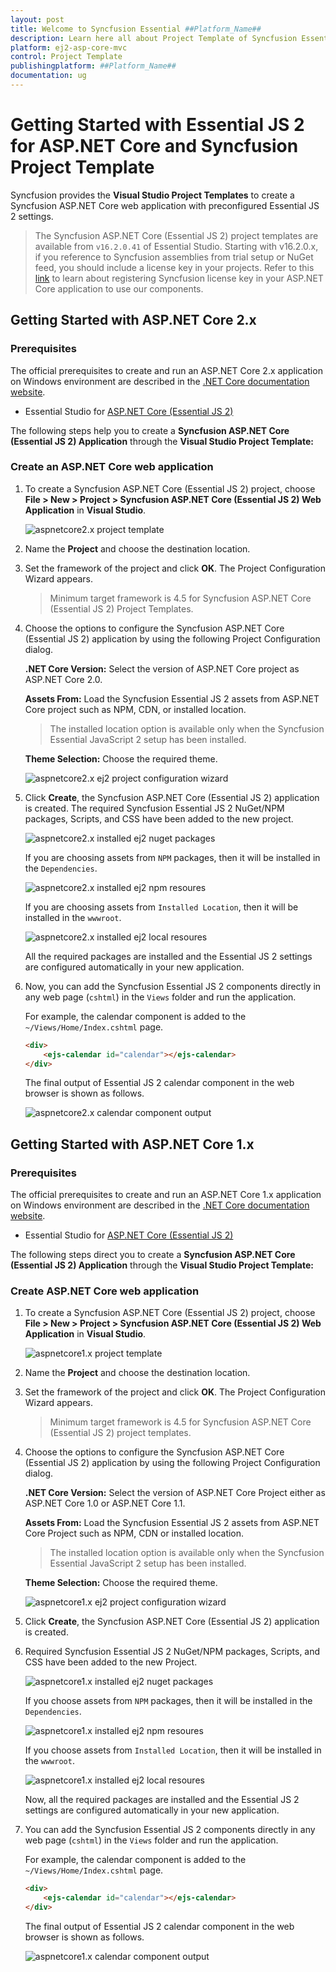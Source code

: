 ```yaml
---
layout: post
title: Welcome to Syncfusion Essential ##Platform_Name##
description: Learn here all about Project Template of Syncfusion Essential ##Platform_Name## widgets based on HTML5 and jQuery.
platform: ej2-asp-core-mvc
control: Project Template
publishingplatform: ##Platform_Name##
documentation: ug
---
```


<!-- markdownlint-disable MD024 -->

# Getting Started with Essential JS 2 for ASP.NET Core and Syncfusion Project Template

Syncfusion provides the **Visual Studio Project Templates** to create a Syncfusion ASP.NET Core web application with preconfigured Essential JS 2 settings.

> The Syncfusion ASP.NET Core (Essential JS 2) project templates are available from `v16.2.0.41` of Essential Studio.
> Starting with v16.2.0.x, if you reference to Syncfusion assemblies from trial setup or NuGet feed, you should include a license key in your projects. Refer to this [link](https://help.syncfusion.com/common/essential-studio/licensing/license-key) to learn about registering Syncfusion license key in your ASP.NET Core application to use our components.

## Getting Started with ASP.NET Core 2.x

### Prerequisites

The official prerequisites to create and run an ASP.NET Core 2.x application on Windows environment are described in the [.NET Core documentation website](https://docs.microsoft.com/en-us/dotnet/core/windows-prerequisites?tabs=netcore2x).

* Essential Studio for [ASP.NET Core (Essential JS 2)](https://www.syncfusion.com/downloads/aspnetcore-js2/)

The following steps help you to create a **Syncfusion ASP.NET Core (Essential JS 2) Application** through the **Visual Studio Project Template:**

### Create an ASP.NET Core web application

1. To create a Syncfusion ASP.NET Core (Essential JS 2) project, choose **File > New > Project > Syncfusion ASP.NET Core (Essential JS 2) Web Application** in **Visual Studio**.

    ![aspnetcore2.x project template](images/aspnetcore-ej2-project-template.png)

2. Name the **Project** and choose the destination location.

3. Set the framework of the project and click **OK**. The Project Configuration Wizard appears.

    > Minimum target framework is 4.5 for Syncfusion ASP.NET Core (Essential JS 2) Project Templates.

4. Choose the options to configure the Syncfusion ASP.NET Core (Essential JS 2) application by using the following Project Configuration dialog.

    **.NET Core Version:** Select the version of ASP.NET Core project as ASP.NET Core 2.0.

    **Assets From:** Load the Syncfusion Essential JS 2 assets from ASP.NET Core project such as NPM, CDN, or installed location.

    > The installed location option is available only when the Syncfusion Essential JavaScript 2 setup has been installed.

    **Theme Selection:** Choose the required theme.

    ![aspnetcore2.x ej2 project configuration wizard](images/aspnetcore2x-ej2-project-config.png)

5. Click **Create**, the Syncfusion ASP.NET Core (Essential JS 2) application is created. The required Syncfusion Essential JS 2 NuGet/NPM packages, Scripts, and CSS have been added to the new project.

    ![aspnetcore2.x installed ej2 nuget packages](images/aspnetcore2x-ej2-nuget-packages.png)

    If you are choosing assets from `NPM` packages, then it will be installed in the `Dependencies`.

    ![aspnetcore2.x installed ej2 npm resoures](images/aspnetcore-ej2-npm.png)

    If you are choosing assets from `Installed Location`, then it will be installed in the `wwwroot`.

    ![aspnetcore2.x installed ej2 local resoures](images/aspnetcore-ej2-local-resources.png)

    All the required packages are installed and the Essential JS 2 settings are configured automatically in your new application.

6. Now, you can add the Syncfusion Essential JS 2 components directly in any web page (`cshtml`) in the `Views` folder and run the application.

    For example, the calendar component is added to the `~/Views/Home/Index.cshtml` page.

    ```html
    <div>
        <ejs-calendar id="calendar"></ejs-calendar>
    </div>
    ```

    The final output of Essential JS 2 calendar component in the web browser is shown as follows.

    ![aspnetcore2.x calendar component output](images/aspnetcore-bootstrap-calendar.png)

## Getting Started with ASP.NET Core 1.x

### Prerequisites

The official prerequisites to create and run an ASP.NET Core 1.x application on Windows environment are described in the [.NET Core documentation website](https://docs.microsoft.com/en-us/dotnet/core/windows-prerequisites?tabs=netcore1x).

* Essential Studio for [ASP.NET Core (Essential JS 2)](https://www.syncfusion.com/downloads/aspnetcore-js2/)

The following steps direct you to create a **Syncfusion ASP.NET Core (Essential JS 2) Application** through the **Visual Studio Project Template:**

### Create ASP.NET Core web application

1. To create a Syncfusion ASP.NET Core (Essential JS 2) project, choose **File > New > Project > Syncfusion ASP.NET Core (Essential JS 2) Web Application** in **Visual Studio**.

    ![aspnetcore1.x project template](images/aspnetcore-ej2-project-template.png)

2. Name the **Project** and choose the destination location.

3. Set the framework of the project and click **OK**. The Project Configuration Wizard appears.

   > Minimum target framework is 4.5 for Syncfusion ASP.NET Core (Essential JS 2) project templates.

4. Choose the options to configure the Syncfusion ASP.NET Core (Essential JS 2) application by using the following Project Configuration dialog.

    **.NET Core Version:** Select the version of ASP.NET Core Project either as ASP.NET Core 1.0 or ASP.NET Core 1.1.

    **Assets From:** Load the Syncfusion Essential JS 2 assets from ASP.NET Core Project such as NPM, CDN or installed location.

    > The installed location option is available only when the Syncfusion Essential JavaScript 2 setup has been installed.

    **Theme Selection:** Choose the required theme.

    ![aspnetcore1.x ej2 project configuration wizard](images/aspnetcore1x-ej2-project-config.png)

5. Click **Create**, the Syncfusion ASP.NET Core (Essential JS 2) application is created.

6. Required Syncfusion Essential JS 2 NuGet/NPM packages, Scripts, and CSS have been added to the new Project.

    ![aspnetcore1.x installed ej2 nuget packages](images/aspnetcore1x-ej2-nuget-packages.png)

    If you choose assets from `NPM` packages, then it will be installed in the `Dependencies`.

    ![aspnetcore1.x installed ej2 npm resoures](images/aspnetcore-ej2-npm.png)

    If you choose assets from `Installed Location`, then it will be installed in the `wwwroot`.

    ![aspnetcore1.x installed ej2 local resoures](images/aspnetcore-ej2-local-resources.png)

    Now, all the required packages are installed and the Essential JS 2 settings are configured automatically in your new application.

7. You can add the Syncfusion Essential JS 2 components directly in any web page (`cshtml`) in the `Views` folder and run the application.

    For example, the calendar component is added to the `~/Views/Home/Index.cshtml` page.

    ```html
    <div>
        <ejs-calendar id="calendar"></ejs-calendar>
    </div>
    ```

    The final output of Essential JS 2 calendar component in the web browser is shown as follows.

    ![aspnetcore1.x calendar component output](images/aspnetcore-bootstrap-calendar.png)
